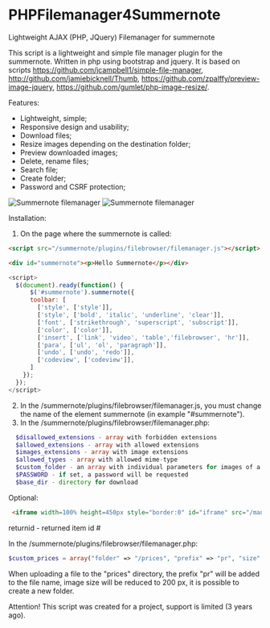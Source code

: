 # PHPFilemanager4Summernote
Lightweight AJAX (PHP, JQuery) Filemanager for summernote

This script is a lightweight and simple file manager plugin for the summernote. Written in php using bootstrap and jquery. 
It is based on scripts https://github.com/jcampbell1/simple-file-manager, http://github.com/jamiebicknell/Thumb, https://github.com/zpalffy/preview-image-jquery, https://github.com/gumlet/php-image-resize/.

Features: 
- Lightweight, simple;
- Responsive design and usability;
- Download files;
- Resize images depending on the destination folder; 
- Preview downloaded images;
- Delete, rename files;
- Search file;
- Create folder;
- Password and CSRF protection; 

![Summernote filemanager](https://github.com/StanislavDK/PHPFilemanager4Summernote/blob/main/2.png "Орк")
![Summernote filemanager](https://github.com/StanislavDK/PHPFilemanager4Summernote/blob/main/1.png "Орк")


Installation:

1. On the page where the summernote is called:
  ```html
  <script src="/summernote/plugins/filebrowser/filemanager.js"></script>

  <div id="summernote"><p>Hello Summernote</p></div>
```
  ```javascript
  <script>
    $(document).ready(function() {
        $('#summernote').summernote({
        toolbar: [
          ['style', ['style']],
          ['style', ['bold', 'italic', 'underline', 'clear']],
          ['font', ['strikethrough', 'superscript', 'subscript']],
          ['color', ['color']],
          ['insert', ['link', 'video', 'table','filebrowser', 'hr']],
          ['para', ['ul', 'ol', 'paragraph']],
          ['undo', ['undo', 'redo']],
          ['codeview', ['codeview']],
        ]
      });
    });
  </script>
 ``` 
2. In the /summernote/plugins/filebrowser/filemanager.js, you must change the name of the element summernote (in example "#summernote").
3. In the /summernote/plugins/filebrowser/filemanager.php:
```php
  $disallowed_extensions - array with forbidden extensions
  $allowed_extensions - array with allowed extensions
  $images_extensions - array with image extensions
  $allowed_types - array with allowed mime-type
  $custom_folder - an array with individual parameters for images of a specific folder (size, prefix, the ability to create new folders) 
  $PASSWORD - if set, a password will be requested
  $base_dir - directory for download
```  
 Optional:
```html 
 <iframe width=100% height=450px style="border:0" id="iframe" src="/manager/plugins/summernote/plugins/filebrowser/filemanager.php?folder=prices&subfolder='+    Price_Name +'&namefile='+ NameFile +'&returnid=price_setting  " id="eframe" class="eframe"></iframe>
```  
 returnid - returned item id #
 
 In the /summernote/plugins/filebrowser/filemanager.php:
 ```php
 $custom_prices = array("folder" => "/prices", "prefix" => "pr", "size" => "200", "foldercreate" => "yes"); 
  ```
When uploading a file to the "prices" directory, the prefix "pr" will be added to the file name, image size will be reduced to 200 px, it is possible to create a new folder.
  
 Attention! This script was created for a project, support is limited (3 years ago). 
  

